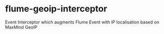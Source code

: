 # flume-geoip-interceptor
Event Interceptor which augments Flume Event with IP localisation based on MaxMind GeoIP

